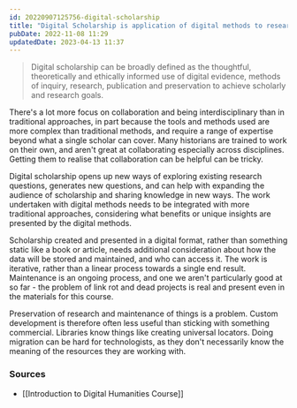 ```yaml
---
id: 20220907125756-digital-scholarship
title: "Digital Scholarship is application of digital methods to research questions"
pubDate: 2022-11-08 11:29
updatedDate: 2023-04-13 11:37
---
```


> Digital scholarship can be broadly defined as the thoughtful, theoretically and ethically informed use of digital evidence, methods of inquiry, research, publication and preservation to achieve scholarly and research goals.

There's a lot more focus on collaboration and being interdisciplinary than in traditional approaches, in part because the tools and methods used are more complex than traditional methods, and require a range of expertise beyond what a single scholar can cover. Many historians are trained to work on their own, and aren't great at collaborating especially across disciplines. Getting them to realise that collaboration can be helpful can be tricky.

Digital scholarship opens up new ways of exploring existing research questions, generates new questions, and can help with expanding the audience of scholarship and sharing knowledge in new ways. The work undertaken with digital methods needs to be integrated with more traditional approaches, considering what benefits or unique insights are presented by the digital methods.

Scholarship created and presented in a digital format, rather than something static like a book or article, needs additional consideration about how the data will be stored and maintained, and who can access it. The work is iterative, rather than a linear process towards a single end result. Maintenance is an ongoing process, and one we aren't particularly good at so far - the problem of link rot and dead projects is real and present even in the materials for this course.

Preservation of research and maintenance of things is a problem. Custom development is therefore often less useful than sticking with something commercial. Libraries know things like creating universal locators. Doing migration can be hard for technologists, as they don't necessarily know the meaning of the resources they are working with.

### Sources

- [[Introduction to Digital Humanities Course]]
